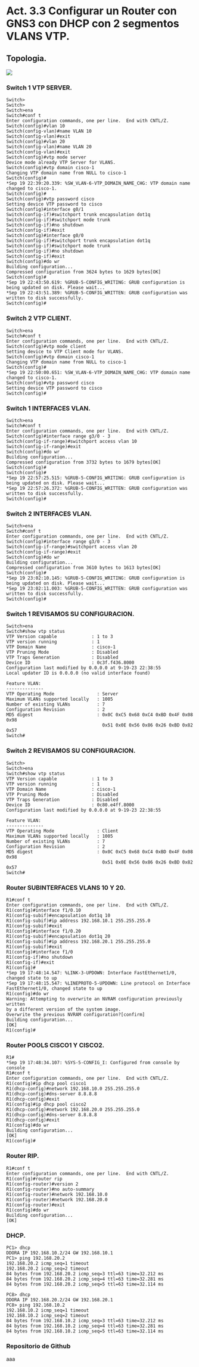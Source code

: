 # Act. 3.3 Configurar un Router con GNS3 con DHCP con 2 segmentos VLANS VTP.

## Topologia.

![](imgs/capture_1.png)

### Switch 1 VTP SERVER.

    Switch>
    Switch>
    Switch>ena
    Switch#conf t
    Enter configuration commands, one per line.  End with CNTL/Z.
    Switch(config)#vlan 10
    Switch(config-vlan)#name VLAN 10
    Switch(config-vlan)#exit
    Switch(config)#vlan 20
    Switch(config-vlan)#name VLAN 20
    Switch(config-vlan)#exit
    Switch(config)#vtp mode server
    Device mode already VTP Server for VLANS.
    Switch(config)#vtp domain cisco-1
    Changing VTP domain name from NULL to cisco-1
    Switch(config)#
    *Sep 19 22:39:20.339: %SW_VLAN-6-VTP_DOMAIN_NAME_CHG: VTP domain name changed to cisco-1.
    Switch(config)#
    Switch(config)#vtp password cisco
    Setting device VTP password to cisco
    Switch(config)#interface g0/1
    Switch(config-if)#switchport trunk encapsulation dot1q
    Switch(config-if)#switchport mode trunk
    Switch(config-if)#no shutdown
    Switch(config-if)#exit
    Switch(config)#interface g0/0
    Switch(config-if)#switchport trunk encapsulation dot1q
    Switch(config-if)#switchport mode trunk
    Switch(config-if)#no shutdown
    Switch(config-if)#exit
    Switch(config)#do wr
    Building configuration...
    Compressed configuration from 3624 bytes to 1629 bytes[OK]
    Switch(config)#
    *Sep 19 22:43:50.619: %GRUB-5-CONFIG_WRITING: GRUB configuration is being updated on disk. Please wait...
    *Sep 19 22:43:51.389: %GRUB-5-CONFIG_WRITTEN: GRUB configuration was written to disk successfully.
    Switch(config)#

### Switch 2 VTP CLIENT.

    Switch>ena
    Switch#conf t
    Enter configuration commands, one per line.  End with CNTL/Z.
    Switch(config)#vtp mode client
    Setting device to VTP Client mode for VLANS.
    Switch(config)#vtp domain cisco-1
    Changing VTP domain name from NULL to cisco-1
    Switch(config)#
    *Sep 19 22:50:00.651: %SW_VLAN-6-VTP_DOMAIN_NAME_CHG: VTP domain name changed to cisco-1.
    Switch(config)#vtp password cisco
    Setting device VTP password to cisco
    Switch(config)#

### Switch 1 INTERFACES VLAN.

    Switch>ena
    Switch#conf t
    Enter configuration commands, one per line.  End with CNTL/Z.
    Switch(config)#interface range g3/0 - 3
    Switch(config-if-range)#switchport access vlan 10
    Switch(config-if-range)#exit
    Switch(config)#do wr
    Building configuration...
    Compressed configuration from 3732 bytes to 1679 bytes[OK]
    Switch(config)#
    Switch(config)#
    *Sep 19 22:57:25.515: %GRUB-5-CONFIG_WRITING: GRUB configuration is being updated on disk. Please wait...
    *Sep 19 22:57:26.372: %GRUB-5-CONFIG_WRITTEN: GRUB configuration was written to disk successfully.
    Switch(config)#

### Switch 2 INTERFACES VLAN.

    Switch>ena
    Switch#conf t
    Enter configuration commands, one per line.  End with CNTL/Z.
    Switch(config)#interface range g3/0 - 3
    Switch(config-if-range)#switchport access vlan 20
    Switch(config-if-range)#exit
    Switch(config)#do wr
    Building configuration...
    Compressed configuration from 3610 bytes to 1613 bytes[OK]
    Switch(config)#
    *Sep 19 23:02:10.145: %GRUB-5-CONFIG_WRITING: GRUB configuration is being updated on disk. Please wait...
    *Sep 19 23:02:11.003: %GRUB-5-CONFIG_WRITTEN: GRUB configuration was written to disk successfully.
    Switch(config)#

### Switch 1 REVISAMOS SU CONFIGURACION.

    Switch>ena
    Switch#show vtp status
    VTP Version capable             : 1 to 3
    VTP version running             : 1
    VTP Domain Name                 : cisco-1
    VTP Pruning Mode                : Disabled
    VTP Traps Generation            : Disabled
    Device ID                       : 0c3f.f436.8000
    Configuration last modified by 0.0.0.0 at 9-19-23 22:38:55
    Local updater ID is 0.0.0.0 (no valid interface found)

    Feature VLAN:
    --------------
    VTP Operating Mode                : Server
    Maximum VLANs supported locally   : 1005
    Number of existing VLANs          : 7
    Configuration Revision            : 2
    MD5 digest                        : 0x0C 0xC5 0x68 0xC4 0xBD 0x4F 0x08 0x98
                                        0x51 0x0E 0x56 0x86 0x26 0xBD 0x82 0x57
    Switch#

### Switch 2 REVISAMOS SU CONFIGURACION.

    Switch>
    Switch>ena
    Switch#show vtp status
    VTP Version capable             : 1 to 3
    VTP version running             : 1
    VTP Domain Name                 : cisco-1
    VTP Pruning Mode                : Disabled
    VTP Traps Generation            : Disabled
    Device ID                       : 0c80.e4ff.8000
    Configuration last modified by 0.0.0.0 at 9-19-23 22:38:55

    Feature VLAN:
    --------------
    VTP Operating Mode                : Client
    Maximum VLANs supported locally   : 1005
    Number of existing VLANs          : 7
    Configuration Revision            : 2
    MD5 digest                        : 0x0C 0xC5 0x68 0xC4 0xBD 0x4F 0x08 0x98
                                        0x51 0x0E 0x56 0x86 0x26 0xBD 0x82 0x57
    Switch#

### Router SUBINTERFACES VLANS 10 Y 20.

    R1#conf t
    Enter configuration commands, one per line.  End with CNTL/Z.
    R1(config)#interface f1/0.10
    R1(config-subif)#encapsulation dot1q 10
    R1(config-subif)#ip address 192.168.10.1 255.255.255.0
    R1(config-subif)#exit
    R1(config)#interface f1/0.20
    R1(config-subif)#encapsulation dot1q 20
    R1(config-subif)#ip address 192.168.20.1 255.255.255.0
    R1(config-subif)#exit
    R1(config)#interface f1/0
    R1(config-if)#no shutdown
    R1(config-if)#exit
    R1(config)#
    *Sep 19 17:48:14.547: %LINK-3-UPDOWN: Interface FastEthernet1/0, changed state to up
    *Sep 19 17:48:15.547: %LINEPROTO-5-UPDOWN: Line protocol on Interface FastEthernet1/0, changed state to up
    R1(config)#do wr
    Warning: Attempting to overwrite an NVRAM configuration previously written
    by a different version of the system image.
    Overwrite the previous NVRAM configuration?[confirm]
    Building configuration...
    [OK]
    R1(config)#

### Router POOLS CISCO1 Y CISCO2.

    R1#
    *Sep 19 17:48:34.107: %SYS-5-CONFIG_I: Configured from console by console
    R1#conf t
    Enter configuration commands, one per line.  End with CNTL/Z.
    R1(config)#ip dhcp pool cisco1
    R1(dhcp-config)#network 192.168.10.0 255.255.255.0
    R1(dhcp-config)#dns-server 8.8.8.8
    R1(dhcp-config)#exit
    R1(config)#ip dhcp pool cisco2
    R1(dhcp-config)#network 192.168.20.0 255.255.255.0
    R1(dhcp-config)#dns-server 8.8.8.8
    R1(dhcp-config)#exit
    R1(config)#do wr
    Building configuration...
    [OK]
    R1(config)#

### Router RIP.

    R1#conf t
    Enter configuration commands, one per line.  End with CNTL/Z.
    R1(config)#router rip
    R1(config-router)#version 2
    R1(config-router)#no auto-summary
    R1(config-router)#network 192.168.10.0
    R1(config-router)#network 192.168.20.0
    R1(config-router)#exit
    R1(config)#do wr
    Building configuration...
    [OK]

### DHCP.

    PC1> dhcp
    DDORA IP 192.168.10.2/24 GW 192.168.10.1
    PC1> ping 192.168.20.2
    192.168.20.2 icmp_seq=1 timeout
    192.168.20.2 icmp_seq=2 timeout
    84 bytes from 192.168.20.2 icmp_seq=3 ttl=63 time=32.212 ms
    84 bytes from 192.168.20.2 icmp_seq=4 ttl=63 time=32.281 ms
    84 bytes from 192.168.20.2 icmp_seq=5 ttl=63 time=32.114 ms

    PC8> dhcp
    DDORA IP 192.168.20.2/24 GW 192.168.20.1
    PC8> ping 192.168.10.2
    192.168.10.2 icmp_seq=1 timeout
    192.168.10.2 icmp_seq=2 timeout
    84 bytes from 192.168.10.2 icmp_seq=3 ttl=63 time=32.212 ms
    84 bytes from 192.168.10.2 icmp_seq=4 ttl=63 time=32.281 ms
    84 bytes from 192.168.10.2 icmp_seq=5 ttl=63 time=32.114 ms

### Repositorio de Github

aaa
